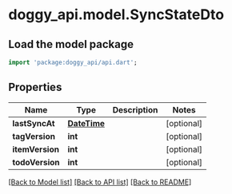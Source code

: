 # doggy_api.model.SyncStateDto

## Load the model package
```dart
import 'package:doggy_api/api.dart';
```

## Properties
Name | Type | Description | Notes
------------ | ------------- | ------------- | -------------
**lastSyncAt** | [**DateTime**](DateTime.md) |  | [optional] 
**tagVersion** | **int** |  | [optional] 
**itemVersion** | **int** |  | [optional] 
**todoVersion** | **int** |  | [optional] 

[[Back to Model list]](../README.md#documentation-for-models) [[Back to API list]](../README.md#documentation-for-api-endpoints) [[Back to README]](../README.md)


